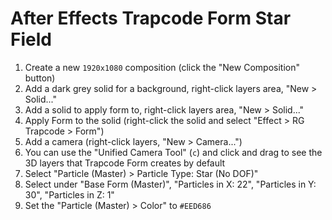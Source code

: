 # After Effects Trapcode Form Star Field

1. Create a new `1920x1080` composition (click the "New Composition" button)
2. Add a dark grey solid for a background, right-click layers area, "New > Solid..."
3. Add a solid to apply form to, right-click layers area, "New > Solid..."
4. Apply Form to the solid (right-click the solid and select "Effect > RG Trapcode > Form")
5. Add a camera (right-click layers, "New > Camera...")
6. You can use the "Unified Camera Tool" (`c`) and click and drag to see the 3D layers that Trapcode Form creates by default
7. Select "Particle (Master) > Particle Type: Star (No DOF)"
8. Select under "Base Form (Master)", "Particles in X: 22", "Particles in Y: 30", "Particles in Z: 1"
9. Set the "Particle (Master) > Color" to `#EED686`